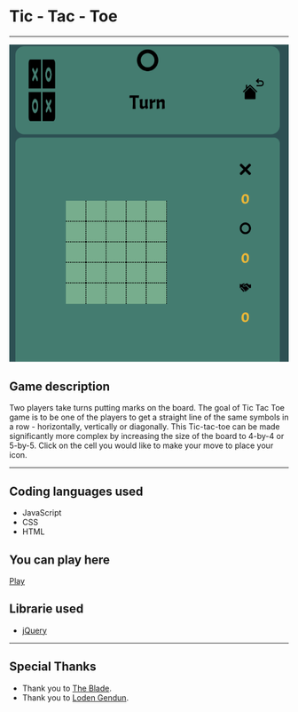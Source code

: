 # Tic - Tac - Toe
---------------------------------------------
![Game Page](resources/game-page.png "Game Page")

## Game description 
Two players take turns putting marks on the board. The goal of Tic Tac Toe game is to be one of the players to get a straight line of the same symbols in a row - horizontally, vertically or diagonally.
This Tic-tac-toe can be made significantly more complex by increasing the size of the board to 4-by-4 or 5-by-5.
Click on the cell you would like to make your move to place your icon.

-------------------------------------------
## Coding languages used
* JavaScript 
* CSS
* HTML


## You can play here
[Play]()

## Librarie used
* [jQuery](https://jquery.com/)

---------------------------------------------
## Special Thanks
* Thank you to [The Blade](https://github.com/wofockham).
* Thank you to [Loden Gendun](https://github.com/Tenzang).